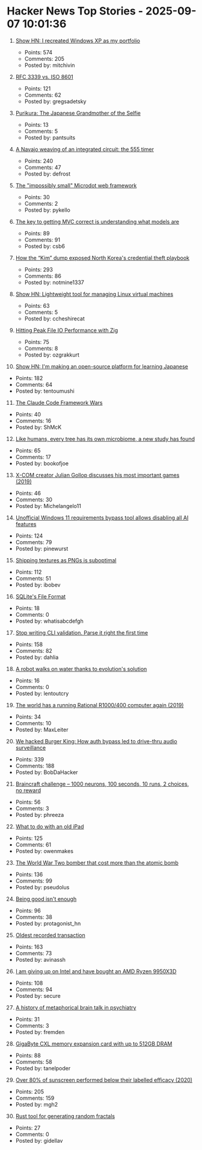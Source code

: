 # Hacker News Top Stories - 2025-09-07 10:01:36

1. [Show HN: I recreated Windows XP as my portfolio](https://mitchivin.com/)
   - Points: 574
   - Comments: 205
   - Posted by: mitchivin

2. [RFC 3339 vs. ISO 8601](https://ijmacd.github.io/rfc3339-iso8601/)
   - Points: 121
   - Comments: 62
   - Posted by: gregsadetsky

3. [Purikura: The Japanese Grandmother of the Selfie](https://www.tokyocowboy.co/articles/purikura-the-grandmother-of-the-selfie)
   - Points: 13
   - Comments: 5
   - Posted by: pantsuits

4. [A Navajo weaving of an integrated circuit: the 555 timer](https://www.righto.com/2025/09/marilou-schultz-navajo-555-weaving.html)
   - Points: 240
   - Comments: 47
   - Posted by: defrost

5. [The "impossibly small" Microdot web framework](https://lwn.net/Articles/1034121/)
   - Points: 30
   - Comments: 2
   - Posted by: pykello

6. [The key to getting MVC correct is understanding what models are](https://stlab.cc/tips/about-mvc.html)
   - Points: 89
   - Comments: 91
   - Posted by: csb6

7. [How the “Kim” dump exposed North Korea's credential theft playbook](https://dti.domaintools.com/inside-the-kimsuky-leak-how-the-kim-dump-exposed-north-koreas-credential-theft-playbook/)
   - Points: 293
   - Comments: 86
   - Posted by: notmine1337

8. [Show HN: Lightweight tool for managing Linux virtual machines](https://github.com/ccheshirecat/flint)
   - Points: 63
   - Comments: 5
   - Posted by: ccheshirecat

9. [Hitting Peak File IO Performance with Zig](https://steelcake.com/blog/nvme-zig/)
   - Points: 75
   - Comments: 8
   - Posted by: ozgrakkurt

10. [Show HN: I'm making an open-source platform for learning Japanese](https://kanadojo.com)
   - Points: 182
   - Comments: 64
   - Posted by: tentoumushi

11. [The Claude Code Framework Wars](https://shmck.substack.com/p/claude-code-framework-wars)
   - Points: 40
   - Comments: 16
   - Posted by: ShMcK

12. [Like humans, every tree has its own microbiome, a new study has found](https://www.nytimes.com/2025/08/27/science/biology-trees-microbiomes.html)
   - Points: 65
   - Comments: 17
   - Posted by: bookofjoe

13. [X-COM creator Julian Gollop discusses his most important games (2019)](https://www.pcgamer.com/collected-works-julian-gollop/)
   - Points: 46
   - Comments: 30
   - Posted by: Michelangelo11

14. [Unofficial Windows 11 requirements bypass tool allows disabling all AI features](https://www.neowin.net/news/unofficial-windows-11-requirements-bypass-tool-now-allows-you-to-disable-all-ai-features/)
   - Points: 124
   - Comments: 79
   - Posted by: pinewurst

15. [Shipping textures as PNGs is suboptimal](https://gamesbymason.com/blog/2025/stop-shipping-pngs/)
   - Points: 112
   - Comments: 51
   - Posted by: ibobev

16. [SQLite's File Format](https://www.sqlite.org/fileformat.html)
   - Points: 18
   - Comments: 0
   - Posted by: whatisabcdefgh

17. [Stop writing CLI validation. Parse it right the first time](https://hackers.pub/@hongminhee/2025/stop-writing-cli-validation-parse-it-right-the-first-time)
   - Points: 158
   - Comments: 82
   - Posted by: dahlia

18. [A robot walks on water thanks to evolution's solution](https://arstechnica.com/science/2025/09/robotic-bug-literally-walks-on-water/)
   - Points: 16
   - Comments: 0
   - Posted by: lentoutcry

19. [The world has a running Rational R1000/400 computer again (2019)](https://datamuseum.dk/wiki/Rational/R1000s400/Logbook/2019#2019-10-28)
   - Points: 34
   - Comments: 10
   - Posted by: MaxLeiter

20. [We hacked Burger King: How auth bypass led to drive-thru audio surveillance](https://bobdahacker.com/blog/rbi-hacked-drive-thrus/)
   - Points: 339
   - Comments: 188
   - Posted by: BobDaHacker

21. [Braincraft challenge – 1000 neurons, 100 seconds, 10 runs, 2 choices, no reward](https://github.com/rougier/braincraft)
   - Points: 56
   - Comments: 3
   - Posted by: phreeza

22. [What to do with an old iPad](http://odb.ar/blog/2025/09/05/hosting-my-blog-on-an-iPad-2.html)
   - Points: 125
   - Comments: 61
   - Posted by: owenmakes

23. [The World War Two bomber that cost more than the atomic bomb](https://www.bbc.com/future/article/20250829-the-bomber-that-became-ww2s-most-expensive-weapon)
   - Points: 136
   - Comments: 99
   - Posted by: pseudolus

24. [Being good isn't enough](https://joshs.bearblog.dev/being-good-isnt-enough/)
   - Points: 96
   - Comments: 38
   - Posted by: protagonist_hn

25. [Oldest recorded transaction](https://avi.im/blag/2025/oldest-txn/)
   - Points: 163
   - Comments: 73
   - Posted by: avinassh

26. [I am giving up on Intel and have bought an AMD Ryzen 9950X3D](https://michael.stapelberg.ch/posts/2025-09-07-bye-intel-hi-amd-9950x3d/)
   - Points: 108
   - Comments: 94
   - Posted by: secure

27. [A history of metaphorical brain talk in psychiatry](https://www.nature.com/articles/s41380-025-03053-6)
   - Points: 31
   - Comments: 3
   - Posted by: fremden

28. [GigaByte CXL memory expansion card with up to 512GB DRAM](https://www.gigabyte.com/PC-Accessory/AI-TOP-CXL-R5X4)
   - Points: 88
   - Comments: 58
   - Posted by: tanelpoder

29. [Over 80% of sunscreen performed below their labelled efficacy (2020)](https://www.consumer.org.hk/en/press-release/528-sunscreen-test)
   - Points: 205
   - Comments: 159
   - Posted by: mgh2

30. [Rust tool for generating random fractals](https://github.com/benjaminrall/chaos-game)
   - Points: 27
   - Comments: 0
   - Posted by: gidellav

